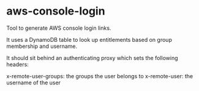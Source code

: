 # aws-console-login
Tool to generate AWS console login links.

It uses a DynamoDB table to look up entitlements based on group membership and username.

It should sit behind an authenticating proxy which sets the following headers:

x-remote-user-groups: the groups the user belongs to
x-remote-user: the username of the user
